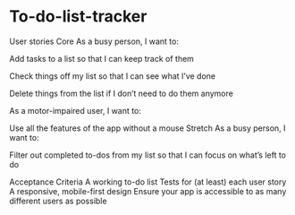 # To-do-list-tracker

User stories 
Core 
As a busy person, I want to:

Add tasks to a list so that I can keep track of them

Check things off my list so that I can see what I’ve done

Delete things from the list if I don’t need to do them anymore

As a motor-impaired user, I want to:

Use all the features of the app without a mouse
Stretch 
As a busy person, I want to:

Filter out completed to-dos from my list so that I can focus on what’s left to do

Acceptance Criteria 
A working to-do list
Tests for (at least) each user story
A responsive, mobile-first design
Ensure your app is accessible to as many different users as possible
